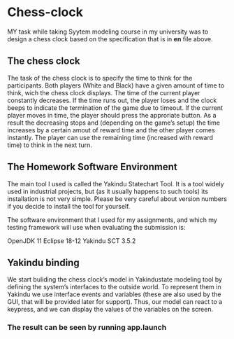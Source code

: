 # Chess-clock

MY task while taking Syytem modeling course in my university was to design a chess clock based on the specification that is in **en** file above.

## The chess clock

The task of the chess clock is to specify the time to think for the participants.
Both players (White and Black) have a given amount of time to think, wich the
chess clock displays. The time of the current player constantly decreases. If the
time runs out, the player loses and the clock beeps to indicate the termination of
the game due to timeout. If the current player moves in time, the player should
press the approriate button. As a result the decreasing stops and (depending on
the game’s setup) the time increases by a certain amout of reward time and the
other player comes instantly. The player can use the remaining time (increased
with reward time) to think in the next turn.

## The Homework Software Environment

The main tool I used is called the Yakindu Statechart Tool. It is a tool widely used in industrial projects,
but (as it usually happens to such tools) its installation is not very simple. Please be very careful about version numbers
if you decide to install the tool for yourself.

The software environment that I used for my assignments, and which my testing framework will use when evaluating the submission is:

OpenJDK 11
Eclipse 18-12
Yakindu SCT 3.5.2

##  Yakindu binding

We start buliding the chess clock’s model in Yakindustate modeling tool by
defining the system’s interfaces to the outside world. To represent them in Yakindu
we use interface events and variables (these are also used by the GUI, that
will be provided later for support). Thus, our model can react to a keypress,
and we can display the values of the variables on the screen.

### The result can be seen by running **app.launch**


